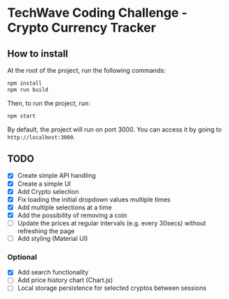# TechWave Coding Challenge - Crypto Currency Tracker

## How to install

At the root of the project, run the following commands:

```bash
npm install
npm run build
```

Then, to run the project, run:

```bash
npm start
```

By default, the project will run on port 3000. You can access it by going to `http://localhost:3000`.

## TODO

- [x] Create simple API handling
- [x] Create a simple UI
- [x] Add Crypto selection
- [x] Fix loading the initial dropdown values multiple times
- [x] Add multiple selections at a time
- [x] Add the possibility of removing a coin
- [ ] Update the prices at regular intervals (e.g. every 30secs) without refreshing the page
- [ ] Add styling (Material UI)

### Optional

- [x] Add search functionality
- [ ] Add price history chart (Chart.js)
- [ ] Local storage persistence for selected cryptos between sessions
